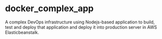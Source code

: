 # docker_complex_app
A complex DevOps infrastructure using Nodejs-based application to build, test and deploy that application and deploy it into production server in AWS Elasticbeanstalk.
